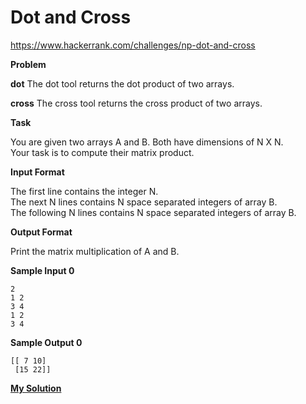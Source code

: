 # Dot and Cross

https://www.hackerrank.com/challenges/np-dot-and-cross

**Problem**

**dot**
The dot tool returns the dot product of two arrays.

**cross**
The cross tool returns the cross product of two arrays.

**Task**

You are given two arrays A and B. Both have dimensions of N X N.   
Your task is to compute their matrix product.

**Input Format**
    
The first line contains the integer N.   
The next N lines contains N space separated integers of array B.   
The following N lines contains N space separated integers of array B.

**Output Format**

Print the matrix multiplication of A and B.

**Sample Input 0**

```
2
1 2
3 4
1 2
3 4
```

**Sample Output 0**

```
[[ 7 10]
 [15 22]]
```

[**My Solution**](answer.py)
